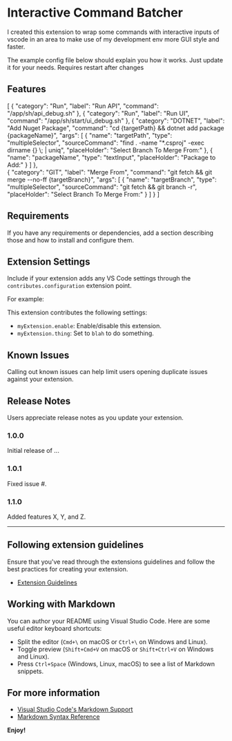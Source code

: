 # Interactive Command Batcher

I created this extension to wrap some commands with interactive inputs of vscode in an area to make use of my development env more GUI style and faster.

The example config file below should explain you how it works. Just update it for your needs. Requires restart after changes

## Features

[
    {
        "category": "Run",
        "label": "Run API",
        "command": "/app/sh/api_debug.sh"
    },
    {
        "category": "Run",
        "label": "Run UI",
        "command": "/app/sh/start/ui_debug.sh"
    },
    {
        "category": "DOTNET",
        "label": "Add Nuget Package",
        "command": "cd {targetPath} && dotnet add package {packageName}",
        "args": [
            {
                "name": "targetPath",
                "type": "multipleSelector",
                "sourceCommand": "find . -name \"*.csproj\" -exec dirname {} \\; | uniq",
                "placeHolder": "Select Branch To Merge From:"
            },
            {
                "name": "packageName",
                "type": "textInput",
                "placeHolder": "Package to Add:"
            }
        ]
    },    
    {
        "category": "GIT",
        "label": "Merge From",
        "command": "git fetch && git merge --no-ff {targetBranch}",
        "args": [
            {
                "name": "targetBranch",
                "type": "multipleSelector",
                "sourceCommand": "git fetch && git branch -r",
                "placeHolder": "Select Branch To Merge From:"
            }
        ]
    }
]

## Requirements

If you have any requirements or dependencies, add a section describing those and how to install and configure them.

## Extension Settings

Include if your extension adds any VS Code settings through the `contributes.configuration` extension point.

For example:

This extension contributes the following settings:

* `myExtension.enable`: Enable/disable this extension.
* `myExtension.thing`: Set to `blah` to do something.

## Known Issues

Calling out known issues can help limit users opening duplicate issues against your extension.

## Release Notes

Users appreciate release notes as you update your extension.

### 1.0.0

Initial release of ...

### 1.0.1

Fixed issue #.

### 1.1.0

Added features X, Y, and Z.

---

## Following extension guidelines

Ensure that you've read through the extensions guidelines and follow the best practices for creating your extension.

* [Extension Guidelines](https://code.visualstudio.com/api/references/extension-guidelines)

## Working with Markdown

You can author your README using Visual Studio Code. Here are some useful editor keyboard shortcuts:

* Split the editor (`Cmd+\` on macOS or `Ctrl+\` on Windows and Linux).
* Toggle preview (`Shift+Cmd+V` on macOS or `Shift+Ctrl+V` on Windows and Linux).
* Press `Ctrl+Space` (Windows, Linux, macOS) to see a list of Markdown snippets.

## For more information

* [Visual Studio Code's Markdown Support](http://code.visualstudio.com/docs/languages/markdown)
* [Markdown Syntax Reference](https://help.github.com/articles/markdown-basics/)

**Enjoy!**
